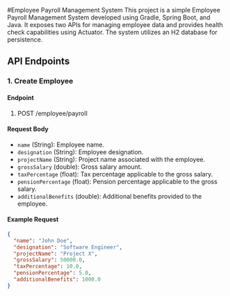#Employee Payroll Management System
This project is a simple Employee Payroll Management System developed using Gradle, Spring Boot, and Java. It exposes two APIs for managing employee data and provides health check capabilities using Actuator. 
The system utilizes an H2 database for persistence.

## API Endpoints

### 1. Create Employee

#### Endpoint

1. POST /employee/payroll


#### Request Body
- `name` (String): Employee name.
- `designation` (String): Employee designation.
- `projectName` (String): Project name associated with the employee.
- `grossSalary` (double): Gross salary amount.
- `taxPercentage` (float): Tax percentage applicable to the gross salary.
- `pensionPercentage` (float): Pension percentage applicable to the gross salary.
- `additionalBenefits` (double): Additional benefits provided to the employee.

#### Example Request
```json
{
  "name": "John Doe",
  "designation": "Software Engineer",
  "projectName": "Project X",
  "grossSalary": 50000.0,
  "taxPercentage": 10.0,
  "pensionPercentage": 5.0,
  "additionalBenefits": 1000.0
}
